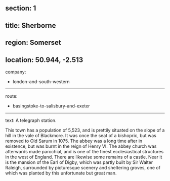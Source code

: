 ﻿section: 1
----
title: Sherborne
----
region: Somerset
----
location: 50.944, -2.513
----
company:
- london-and-south-western
----
route:
- basingstoke-to-salisbury-and-exeter
----
text: A telegraph station.

This town has a population of 5,523, and is prettily situated on the slope of a hill in the vale of Blackmore. It was once the seat of a bishopric, but was removed to Old Sarum in 1075. The abbey was a long time after in existence, but was burnt in the reign of Henry VI. The abbey church was afterwards made parochial, and is one of the finest ecclesiastical structures in the west of England. There are likewise some remains of a castle. Near it is the mansion of the Earl of Digby, which was partly built by Sir Walter Raleigh, surrounded by picturesque scenery and sheltering groves, one of which was planted by this unfortunate but great man.
